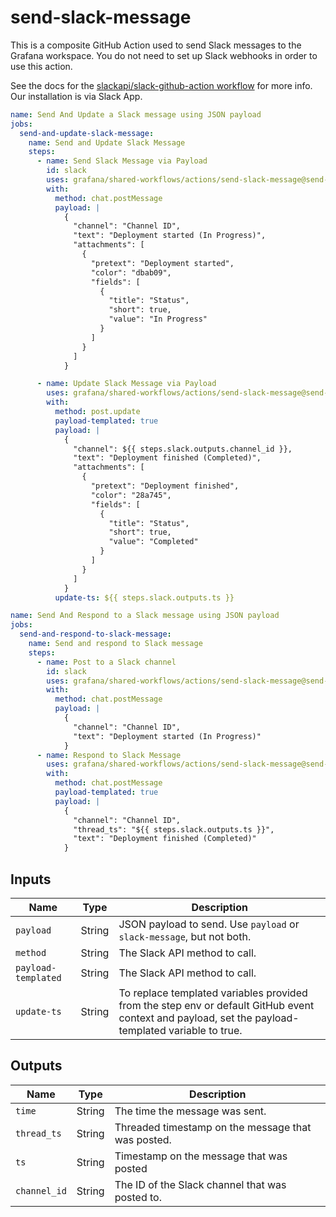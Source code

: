 # send-slack-message

This is a composite GitHub Action used to send Slack messages to the Grafana workspace.
You do not need to set up Slack webhooks in order to use this action.

See the docs for the [slackapi/slack-github-action workflow](https://github.com/slackapi/slack-github-action/blob/main/README.md#technique-2-slack-app) for more info. Our installation is via Slack App.

<!-- x-release-please-start-version -->

```yaml
name: Send And Update a Slack message using JSON payload
jobs:
  send-and-update-slack-message:
    name: Send and Update Slack Message
    steps:
      - name: Send Slack Message via Payload
        id: slack
        uses: grafana/shared-workflows/actions/send-slack-message@send-slack-message-v2.0.0
        with:
          method: chat.postMessage
          payload: |
            {
              "channel": "Channel ID",
              "text": "Deployment started (In Progress)",
              "attachments": [
                {
                  "pretext": "Deployment started",
                  "color": "dbab09",
                  "fields": [
                    {
                      "title": "Status",
                      "short": true,
                      "value": "In Progress"
                    }
                  ]
                }
              ]
            }

      - name: Update Slack Message via Payload
        uses: grafana/shared-workflows/actions/send-slack-message@send-slack-message-v2.0.0
        with:
          method: post.update
          payload-templated: true
          payload: |
            {
              "channel": ${{ steps.slack.outputs.channel_id }},
              "text": "Deployment finished (Completed)",
              "attachments": [
                {
                  "pretext": "Deployment finished",
                  "color": "28a745",
                  "fields": [
                    {
                      "title": "Status",
                      "short": true,
                      "value": "Completed"
                    }
                  ]
                }
              ]
            }
          update-ts: ${{ steps.slack.outputs.ts }}
```

```yaml
name: Send And Respond to a Slack message using JSON payload
jobs:
  send-and-respond-to-slack-message:
    name: Send and respond to Slack message
    steps:
      - name: Post to a Slack channel
        id: slack
        uses: grafana/shared-workflows/actions/send-slack-message@send-slack-message-v2.0.0
        with:
          method: chat.postMessage 
          payload: |
            {
              "channel": "Channel ID",
              "text": "Deployment started (In Progress)"
            }
      - name: Respond to Slack Message
        uses: grafana/shared-workflows/actions/send-slack-message@send-slack-message-v2.0.0
        with:
          method: chat.postMessage 
          payload-templated: true
          payload: |
            {
              "channel": "Channel ID",
              "thread_ts": "${{ steps.slack.outputs.ts }}",
              "text": "Deployment finished (Completed)"
            }
```

<!-- x-release-please-end-version -->

## Inputs

| Name            | Type   | Description                                                                               |
| --------------- | ------ | ----------------------------------------------------------------------------------------- |
| `payload`       | String | JSON payload to send. Use `payload` or `slack-message`, but not both.                     |             |
| `method`     | String | The Slack API method to call. |
| `payload-templated`     | String | The Slack API method to call. |
| `update-ts`     | String | To replace templated variables provided from the step env or default GitHub event context and payload, set the payload-templated variable to true. |

## Outputs

| Name         | Type   | Description                                        |
| ------------ | ------ | -------------------------------------------------- |
| `time`       | String | The time the message was sent.                     |
| `thread_ts`  | String | Threaded timestamp on the message that was posted. |
| `ts`         | String | Timestamp on the message that was posted           |
| `channel_id` | String | The ID of the Slack channel that was posted to.    |
